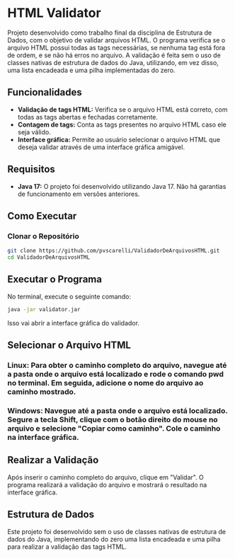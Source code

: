 # HTML Validator

Projeto desenvolvido como trabalho final da disciplina de Estrutura de Dados, com o objetivo de validar arquivos HTML. O programa verifica se o arquivo HTML possui todas as tags necessárias, se nenhuma tag está fora de ordem, e se não há erros no arquivo. A validação é feita sem o uso de classes nativas de estrutura de dados do Java, utilizando, em vez disso, uma lista encadeada e uma pilha implementadas do zero.

## Funcionalidades

- **Validação de tags HTML:** Verifica se o arquivo HTML está correto, com todas as tags abertas e fechadas corretamente.
- **Contagem de tags:** Conta as tags presentes no arquivo HTML caso ele seja válido.
- **Interface gráfica:** Permite ao usuário selecionar o arquivo HTML que deseja validar através de uma interface gráfica amigável.

## Requisitos

- **Java 17:** O projeto foi desenvolvido utilizando Java 17. Não há garantias de funcionamento em versões anteriores.

## Como Executar

### Clonar o Repositório

```bash
git clone https://github.com/pvscarelli/ValidadorDeArquivosHTML.git
cd ValidadorDeArquivosHTML
```

## Executar o Programa

No terminal, execute o seguinte comando:

```bash
java -jar validator.jar
```

Isso vai abrir a interface gráfica do validador.

## Selecionar o Arquivo HTML

### Linux: Para obter o caminho completo do arquivo, navegue até a pasta onde o arquivo está localizado e rode o comando pwd no terminal. Em seguida, adicione o nome do arquivo ao caminho mostrado.

### Windows: Navegue até a pasta onde o arquivo está localizado. Segure a tecla Shift, clique com o botão direito do mouse no arquivo e selecione "Copiar como caminho". Cole o caminho na interface gráfica.

## Realizar a Validação

Após inserir o caminho completo do arquivo, clique em "Validar". O programa realizará a validação do arquivo e mostrará o resultado na interface gráfica.

## Estrutura de Dados

Este projeto foi desenvolvido sem o uso de classes nativas de estrutura de dados do Java, implementando do zero uma lista encadeada e uma pilha para realizar a validação das tags HTML.
